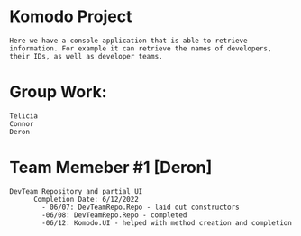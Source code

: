 # Komodo Project
    Here we have a console application that is able to retrieve information. For example it can retrieve the names of developers, their IDs, as well as developer teams.
    
# Group Work:
    Telicia
    Connor
    Deron
    
 # Team Memeber #1 [Deron]
    DevTeam Repository and partial UI
          Completion Date: 6/12/2022
            - 06/07: DevTeamRepo.Repo - laid out constructors 
            -06/08: DevTeamRepo.Repo - completed
            -06/12: Komodo.UI - helped with method creation and completion
            
    
